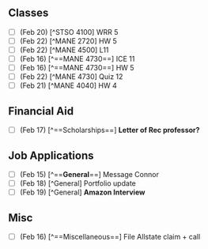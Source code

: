

## Classes

- [ ] (Feb 20) [^STSO 4100] WRR 5
- [ ] (Feb 22) [^MANE 2720] HW 5
- [ ] (Feb 22) [^MANE 4500] L11
- [ ] (Feb 16) [^==MANE 4730==] ICE 11
- [ ] (Feb 16) [^==MANE 4730==] HW 5
- [ ] (Feb 22) [^MANE 4730] Quiz 12
- [ ] (Feb 21) [^MANE 4040] HW 4

## Financial Aid

- [ ] (Feb 17) [^==Scholarships==] **Letter of Rec professor?**

## Job Applications

- [ ] (Feb 15) [^==**General**==] Message Connor
- [ ] (Feb 18) [^General] Portfolio update
- [ ] (Feb 19) [^General] **Amazon Interview**

## Misc

- [ ] (Feb 16) [^==Miscellaneous==] File Allstate claim + call
